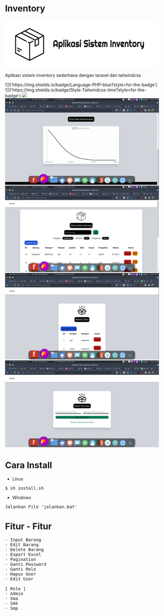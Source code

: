 # Inventory

<img src='https://raw.githubusercontent.com/FajarTheGGman/Inventory/master/.img/banner.png'/>

<p>Aplikasi sistem inventory sederhana dengan laravel dan tailwindcss </p>
![]('https://img.shields.io/badge/Language-PHP-blue?style=for-the-badge') ![]('https://img.shields.io/badge/Style-Tailwindcss-lime?style=for-the-badge')
<img src='https://raw.githubusercontent.com/FajarTheGGman/Inventory/master/.img/home.jpeg' />
<img src='https://raw.githubusercontent.com/FajarTheGGman/Inventory/master/.img/chart.jpeg' />
<img src='https://raw.githubusercontent.com/FajarTheGGman/Inventory/master/.img/alldata.jpeg' />
<img src='https://raw.githubusercontent.com/FajarTheGGman/Inventory/master/.img/masterdata.jpeg' />
<img src='https://raw.githubusercontent.com/FajarTheGGman/Inventory/master/.img/masterdatainput.jpeg' />

# Cara Install 

- Linux
<pre>
$ sh install.sh
</pre>

- Windows
<pre>
Jalankan File 'jalankan.bat'
</pre>

# Fitur - Fitur

<pre>
- Input Barang
- Edit Barang
- Delete Barang
- Export Excel
- Pagination
- Ganti Password
- Ganti Role
- Hapus User
- Edit User

[ Role ] 
- Admin
- Sma
- Smk
- Smp

</pre>
